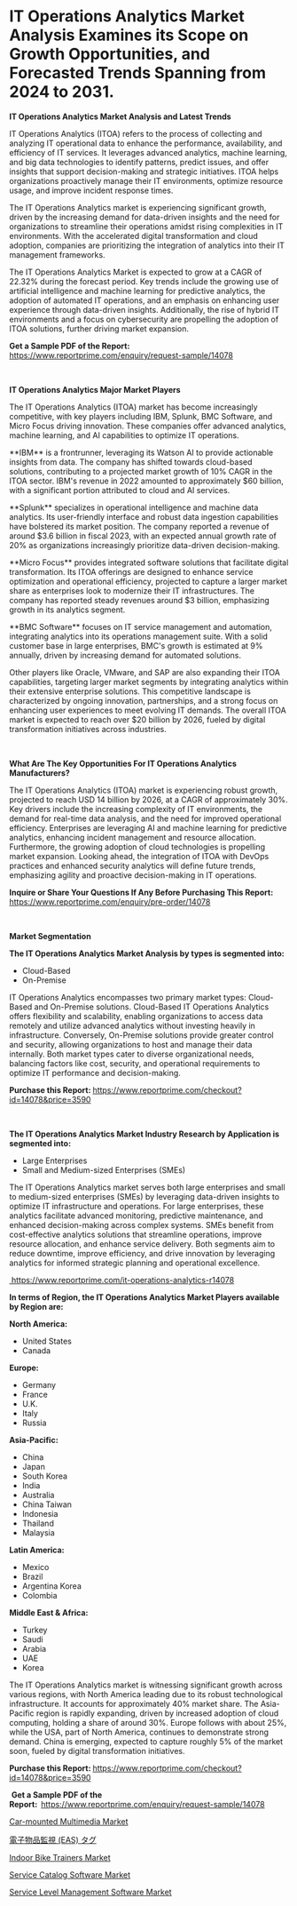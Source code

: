 <p><h1>IT Operations Analytics Market Analysis Examines its Scope on Growth Opportunities, and Forecasted Trends Spanning from 2024 to 2031.</h1></p><p><strong>IT Operations Analytics Market Analysis and Latest Trends</strong></p>
<p><p>IT Operations Analytics (ITOA) refers to the process of collecting and analyzing IT operational data to enhance the performance, availability, and efficiency of IT services. It leverages advanced analytics, machine learning, and big data technologies to identify patterns, predict issues, and offer insights that support decision-making and strategic initiatives. ITOA helps organizations proactively manage their IT environments, optimize resource usage, and improve incident response times.</p><p>The IT Operations Analytics market is experiencing significant growth, driven by the increasing demand for data-driven insights and the need for organizations to streamline their operations amidst rising complexities in IT environments. With the accelerated digital transformation and cloud adoption, companies are prioritizing the integration of analytics into their IT management frameworks.</p><p>The IT Operations Analytics Market is expected to grow at a CAGR of 22.32% during the forecast period. Key trends include the growing use of artificial intelligence and machine learning for predictive analytics, the adoption of automated IT operations, and an emphasis on enhancing user experience through data-driven insights. Additionally, the rise of hybrid IT environments and a focus on cybersecurity are propelling the adoption of ITOA solutions, further driving market expansion.</p></p>
<p><strong>Get a Sample PDF of the Report:&nbsp;</strong> <a href="https://www.reportprime.com/enquiry/request-sample/14078">https://www.reportprime.com/enquiry/request-sample/14078</a></p>
<p>&nbsp;</p>
<p><strong>IT Operations Analytics Major Market Players</strong></p>
<p><p>The IT Operations Analytics (ITOA) market has become increasingly competitive, with key players including IBM, Splunk, BMC Software, and Micro Focus driving innovation. These companies offer advanced analytics, machine learning, and AI capabilities to optimize IT operations.</p><p>**IBM** is a frontrunner, leveraging its Watson AI to provide actionable insights from data. The company has shifted towards cloud-based solutions, contributing to a projected market growth of 10% CAGR in the ITOA sector. IBM's revenue in 2022 amounted to approximately $60 billion, with a significant portion attributed to cloud and AI services.</p><p>**Splunk** specializes in operational intelligence and machine data analytics. Its user-friendly interface and robust data ingestion capabilities have bolstered its market position. The company reported a revenue of around $3.6 billion in fiscal 2023, with an expected annual growth rate of 20% as organizations increasingly prioritize data-driven decision-making.</p><p>**Micro Focus** provides integrated software solutions that facilitate digital transformation. Its ITOA offerings are designed to enhance service optimization and operational efficiency, projected to capture a larger market share as enterprises look to modernize their IT infrastructures. The company has reported steady revenues around $3 billion, emphasizing growth in its analytics segment.</p><p>**BMC Software** focuses on IT service management and automation, integrating analytics into its operations management suite. With a solid customer base in large enterprises, BMC's growth is estimated at 9% annually, driven by increasing demand for automated solutions. </p><p>Other players like Oracle, VMware, and SAP are also expanding their ITOA capabilities, targeting larger market segments by integrating analytics within their extensive enterprise solutions. This competitive landscape is characterized by ongoing innovation, partnerships, and a strong focus on enhancing user experiences to meet evolving IT demands. The overall ITOA market is expected to reach over $20 billion by 2026, fueled by digital transformation initiatives across industries.</p></p>
<p>&nbsp;</p>
<p><strong>What Are The Key Opportunities For IT Operations Analytics Manufacturers?</strong></p>
<p><p>The IT Operations Analytics (ITOA) market is experiencing robust growth, projected to reach USD 14 billion by 2026, at a CAGR of approximately 30%. Key drivers include the increasing complexity of IT environments, the demand for real-time data analysis, and the need for improved operational efficiency. Enterprises are leveraging AI and machine learning for predictive analytics, enhancing incident management and resource allocation. Furthermore, the growing adoption of cloud technologies is propelling market expansion. Looking ahead, the integration of ITOA with DevOps practices and enhanced security analytics will define future trends, emphasizing agility and proactive decision-making in IT operations.</p></p>
<p><strong>Inquire or Share Your Questions If Any Before Purchasing This Report:</strong> <a href="https://www.reportprime.com/enquiry/pre-order/14078">https://www.reportprime.com/enquiry/pre-order/14078</a></p>
<p>&nbsp;</p>
<p><strong>Market Segmentation</strong></p>
<p><strong>The IT Operations Analytics Market Analysis by types is segmented into:</strong></p>
<p><ul><li>Cloud-Based</li><li>On-Premise</li></ul></p>
<p><p>IT Operations Analytics encompasses two primary market types: Cloud-Based and On-Premise solutions. Cloud-Based IT Operations Analytics offers flexibility and scalability, enabling organizations to access data remotely and utilize advanced analytics without investing heavily in infrastructure. Conversely, On-Premise solutions provide greater control and security, allowing organizations to host and manage their data internally. Both market types cater to diverse organizational needs, balancing factors like cost, security, and operational requirements to optimize IT performance and decision-making.</p></p>
<p><strong>Purchase this Report:&nbsp;</strong><a href="https://www.reportprime.com/checkout?id=14078&price=3590">https://www.reportprime.com/checkout?id=14078&price=3590</a></p>
<p>&nbsp;</p>
<p><strong>The IT Operations Analytics Market Industry Research by Application is segmented into:</strong></p>
<p><ul><li>Large Enterprises</li><li>Small and Medium-sized Enterprises (SMEs)</li></ul></p>
<p><p>The IT Operations Analytics market serves both large enterprises and small to medium-sized enterprises (SMEs) by leveraging data-driven insights to optimize IT infrastructure and operations. For large enterprises, these analytics facilitate advanced monitoring, predictive maintenance, and enhanced decision-making across complex systems. SMEs benefit from cost-effective analytics solutions that streamline operations, improve resource allocation, and enhance service delivery. Both segments aim to reduce downtime, improve efficiency, and drive innovation by leveraging analytics for informed strategic planning and operational excellence.</p></p>
<p><a href="https://www.reportprime.com/it-operations-analytics-r14078">&nbsp;https://www.reportprime.com/it-operations-analytics-r14078</a></p>
<p><strong>In terms of Region, the IT Operations Analytics Market Players available by Region are:</strong></p>
<p>
    <p> <strong> North America: </strong>
        <ul>
            <li>United States</li>
            <li>Canada</li>
        </ul>
        </p> 
    <p> <strong> Europe: </strong>
        <ul>
            <li>Germany</li>
            <li>France</li>
            <li>U.K.</li>
            <li>Italy</li>
            <li>Russia</li>
        </ul>
        </p> 
    <p> <strong> Asia-Pacific: </strong>
        <ul>
            <li>China</li>
            <li>Japan</li>
            <li>South Korea</li>
            <li>India</li>
            <li>Australia</li>
            <li>China Taiwan</li>
            <li>Indonesia</li>
            <li>Thailand</li>
            <li>Malaysia</li>
        </ul>
        </p> 
    <p> <strong> Latin America: </strong>
        <ul>
            <li>Mexico</li>
            <li>Brazil</li>
            <li>Argentina Korea</li>
            <li>Colombia</li>
        </ul>
        </p> 
    <p> <strong> Middle East & Africa: </strong>
        <ul>
            <li>Turkey</li>
            <li>Saudi</li>
            <li>Arabia</li>
            <li>UAE</li>
            <li>Korea</li>
        </ul>
    </p>
    </p>
<p><p>The IT Operations Analytics market is witnessing significant growth across various regions, with North America leading due to its robust technological infrastructure. It accounts for approximately 40% market share. The Asia-Pacific region is rapidly expanding, driven by increased adoption of cloud computing, holding a share of around 30%. Europe follows with about 25%, while the USA, part of North America, continues to demonstrate strong demand. China is emerging, expected to capture roughly 5% of the market soon, fueled by digital transformation initiatives.</p></p>
<p><strong>Purchase this Report: </strong><a href="https://www.reportprime.com/checkout?id=14078&price=3590">https://www.reportprime.com/checkout?id=14078&price=3590</a></p>
<p>&nbsp;<strong>Get a Sample PDF of the Report:&nbsp;&nbsp;</strong><a href="https://www.reportprime.com/enquiry/request-sample/14078">https://www.reportprime.com/enquiry/request-sample/14078</a></p>
<p><strong></strong></p>
<p><p><a href="https://medium.com/@rasauncoleman1/the-car-mounted-multimedia-market-has-grown-significantly-as-a-result-of-several-important-causes-a80812960441">Car-mounted Multimedia Market</a></p><p><a href="https://medium.com/@verniebarton2023/electronic-article-surveillance-eas-tag-market-%E3%81%AF-%E3%82%B3%E3%82%B9%E3%83%88%E7%AE%A1%E7%90%86%E3%81%A8%E5%8A%B9%E7%8E%87%E5%90%91%E4%B8%8A%E3%82%92%E5%84%AA%E5%85%88%E3%81%97%E3%81%BE%E3%81%99-0398832d1f5d">電子物品監視 (EAS) タグ</a></p><p><a href="https://www.linkedin.com/pulse/indoor-bike-trainers-market-strategic-insights-product-evolution-vfeqf?trackingId=xAdR67%2BjS8iCsgtw%2BzwjxA%3D%3D">Indoor Bike Trainers Market</a></p><p><a href="https://github.com/kathiestrine5ty/Market-Research-Report-List-1/blob/main/service-catalog-software-market.md">Service Catalog Software Market</a></p><p><a href="https://github.com/alesiasc0na/Market-Research-Report-List-1/blob/main/service-level-management-software-market.md">Service Level Management Software Market</a></p></p>
